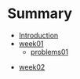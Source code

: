 # Summary

- [Introduction](README.md)
- [week01](week01/week01.md)
    * [problems01](week01/problems01.md)
* [week02](week02/week02.md)

